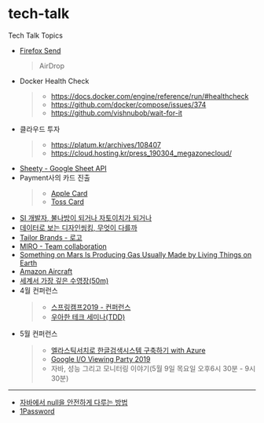 # tech-talk
Tech Talk Topics

* [Firefox Send](https://send.firefox.com/)
  > AirDrop
* Docker Health Check
  > - <https://docs.docker.com/engine/reference/run/#healthcheck>
  > - <https://github.com/docker/compose/issues/374>
  > - <https://github.com/vishnubob/wait-for-it>
* 클라우드 투자
  > - <https://platum.kr/archives/108407>
  > - <https://cloud.hosting.kr/press_190304_megazonecloud/>
* [Sheety - Google Sheet API](https://sheety.co/)
* Payment사의 카드 진출
  > - [Apple Card](https://www.apple.com/apple-card/)
  > - [Toss Card](https://blog.toss.im/2019/04/04/newsroom/press-release/toss-card/)
* [SI 개발자, 불나방이 되거나 자토이치가 되거나](http://blog.hwang.gg/20190327/?fbclid=IwAR3D5pT96m1Bk4GEDJvUCpgaAT0moSM-eDoN361iEz8GKGMQRdB6hKzLEJM)
* [데이터로 보는 디자인씽킹, 무엇이 다를까](http://www.bloter.net/archives/334381)
* [Tailor Brands - 로고](https://www.tailorbrands.com/)
* [MIRO - Team collaboration](https://realtimeboard.com/)
* [Something on Mars Is Producing Gas Usually Made by Living Things on Earth](https://www.nytimes.com/2019/04/01/science/mars-methane-gas.html)
* [Amazon Aircraft](https://twitter.com/zozi009/status/1112369039978827776)
* [세계서 가장 깊은 수영장(50m)](https://edition.cnn.com/travel/article/worlds-deepest-pool-scli-intl/index.html)
* 4월 컨퍼런스
  > - [스프링캠프2019 - 컨퍼런스](https://www.springcamp.io/2019/)
  > - [우아한 테크 세미나(TDD)](https://docs.google.com/forms/d/e/1FAIpQLSc8e8mH2BjagGPAaQHgKu2C6JFEBbicxu7QdIBxZWL9wUJMmg/viewform)
* 5월 컨퍼런스
  > - [엘라스틱서치로 한글검색시스템 구축하기 with Azure](https://javacafe-seminar.github.io/?fbclid=IwAR1QOk_dMXRvhaPewcFxJ9g5--IviSssmX4ROlY9R7KkMgZT7R8YLEKAwIc)
  > - [Google I/O Viewing Party 2019](https://io-extended-android-19.firebaseapp.com/)
  > - 자바, 성능 그리고 모니터링 이야기(5월 9일 목요일 오후6시 30분 - 9시 30분)
---
* [자바에서 null을 안전하게 다루는 방법](https://www.slideshare.net/gyumee/null-142590829)
* [1Password](https://1password.com/ko/)
